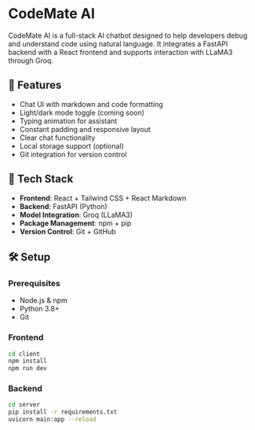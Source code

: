 # CodeMate AI

CodeMate AI is a full-stack AI chatbot designed to help developers debug and understand code using natural language. It integrates a FastAPI backend with a React frontend and supports interaction with LLaMA3 through Groq.

## 🚀 Features

- Chat UI with markdown and code formatting
- Light/dark mode toggle (coming soon)
- Typing animation for assistant
- Constant padding and responsive layout
- Clear chat functionality
- Local storage support (optional)
- Git integration for version control

## 🧠 Tech Stack

- **Frontend**: React + Tailwind CSS + React Markdown
- **Backend**: FastAPI (Python)
- **Model Integration**: Groq (LLaMA3)
- **Package Management**: npm + pip
- **Version Control**: Git + GitHub

## 🛠️ Setup

### Prerequisites

- Node.js & npm
- Python 3.8+
- Git

### Frontend

```bash
cd client
npm install
npm run dev
```
### Backend

```bash
cd server
pip install -r requirements.txt
uvicorn main:app --reload
```
